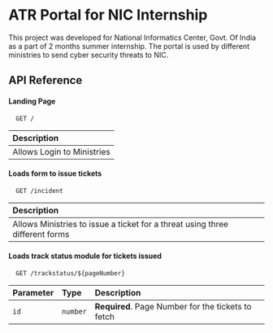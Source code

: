 
# ATR Portal for NIC Internship

This project was developed for National Informatics Center, Govt. Of India as a part of 2 months summer internship. The portal is used by different ministries to send cyber security threats to NIC.
## API Reference

#### Landing Page

```http
  GET /
```

|  Description                |
|  :------------------------- |
|  Allows Login to Ministries |

#### Loads form to issue tickets

```http
  GET /incident
```

|  Description                |
|  :------------------------- |
|  Allows Ministries to issue a ticket for a threat using three different forms  |

#### Loads track status module for tickets issued

```http
  GET /trackstatus/${pageNumber}
```

| Parameter | Type     | Description                       |
| :-------- | :------- | :-------------------------------- |
| `id`      | `number` | **Required**. Page Number for the tickets to fetch |

